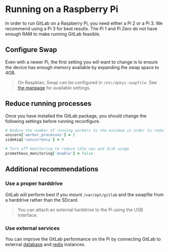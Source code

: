 # Running on a Raspberry Pi

In order to run GitLab on a Raspberry Pi, you need either a Pi 2 or a Pi 3. We
recommend using a Pi 3 for best results. The Pi 1 and Pi Zero do not have enough
RAM to make running GitLab feasible.


## Configure Swap

Even with a newer Pi, the first setting you will want to change is to ensure
the device has enough memory available by expanding the swap space to 4GB.

> On Raspbian, Swap can be configured in `/etc/dphys-swapfile`.
> See [the manpage](http://manpages.ubuntu.com/manpages/bionic/man8/dphys-swapfile.8.html#config) for available settings.


## Reduce running processes

Once you have installed the GitLab package, you should change the following settings before running reconfigure.


```ruby
# Reduce the number of running workers to the minimum in order to reduce memory usage
unicorn['worker_processes'] = 2
sidekiq['concurrency'] = 9

# Turn off monitoring to reduce idle cpu and disk usage
prometheus_monitoring['enable'] = false
```

## Additional recommendations

### Use a proper harddrive

GitLab will perform best if you mount `/var/opt/gitlab` and the swapfile from a harddrive rather than the SDcard.

> You can attach an external harddrive to the Pi using the USB interface.

### Use external services

You can improve the GitLab performance on the Pi by connecting GitLab to external [database](database.md#using-a-non-packaged-postgresql-database-management-server) and [redis](redis.md#using-a-non-packaged-redis-instance) instances.
